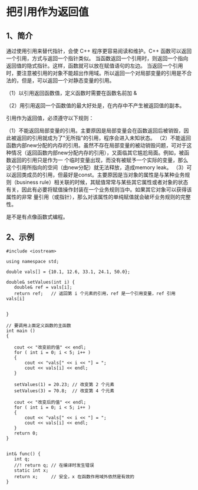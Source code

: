 # 把引用作为返回值

## 1、简介
通过使用引用来替代指针，会使 C++ 程序更容易阅读和维护。C++ 函数可以返回一个引用，方式与返回一个指针类似。
当函数返回一个引用时，则返回一个指向返回值的隐式指针。这样，函数就可以放在赋值语句的左边。
当返回一个引用时，要注意被引用的对象不能超出作用域。所以返回一个对局部变量的引用是不合法的，但是，可以返回一个对静态变量的引用。

（1）以引用返回函数值，定义函数时需要在函数名前加 &

（2）用引用返回一个函数值的最大好处是，在内存中不产生被返回值的副本。

引用作为返回值，必须遵守以下规则：

（1）不能返回局部变量的引用。主要原因是局部变量会在函数返回后被销毁，因此被返回的引用就成为了"无所指"的引用，程序会进入未知状态。
 （2）不能返回函数内部new分配的内存的引用。虽然不存在局部变量的被动销毁问题，可对于这种情况（返回函数内部new分配内存的引用），又面临其它尴尬局面。例如，被函数返回的引用只是作为一 个临时变量出现，而没有被赋予一个实际的变量，那么这个引用所指向的空间（由new分配）就无法释放，造成memory leak。
 （3）可以返回类成员的引用，但最好是const。主要原因是当对象的属性是与某种业务规则（business rule）相关联的时候，其赋值常常与某些其它属性或者对象的状态有关，因此有必要将赋值操作封装在一个业务规则当中。如果其它对象可以获得该属性的非常 量引用（或指针），那么对该属性的单纯赋值就会破坏业务规则的完整性。

是不是有点像函数式编程。

## 2、示例
```
#include <iostream>
 
using namespace std;
 
double vals[] = {10.1, 12.6, 33.1, 24.1, 50.0};
 
double& setValues(int i) {  
   double& ref = vals[i];    
   return ref;   // 返回第 i 个元素的引用，ref 是一个引用变量，ref 引用 vals[i]
 
 
}
 
// 要调用上面定义函数的主函数
int main ()
{
 
   cout << "改变前的值" << endl;
   for ( int i = 0; i < 5; i++ )
   {
       cout << "vals[" << i << "] = ";
       cout << vals[i] << endl;
   }
 
   setValues(1) = 20.23; // 改变第 2 个元素
   setValues(3) = 70.8;  // 改变第 4 个元素
 
   cout << "改变后的值" << endl;
   for ( int i = 0; i < 5; i++ )
   {
       cout << "vals[" << i << "] = ";
       cout << vals[i] << endl;
   }
   return 0;
}


int& func() {
   int q;
   //! return q; // 在编译时发生错误
   static int x;
   return x;     // 安全，x 在函数作用域外依然是有效的
}
```





